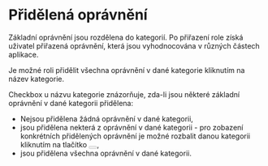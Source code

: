 # Přidělená oprávnění

Základní oprávnění jsou rozdělena do kategorií. Po přiřazení role získá uživatel přiřazená oprávnění, která jsou vyhodnocována v různých částech aplikace.

Je možné roli přidělit všechna oprávnění v dané kategorie kliknutím na název kategorie.

Checkbox u názvu kategorie znázorňuje, zda-li jsou některé základní oprávnění v dané kategorii přidělena:

* <span class="fa fa-square-o"></span> Nejsou přidělena žádná oprávnění v dané kategorii,
* <span class="fa fa-minus-square-o"></span> jsou přidělena nekterá z oprávnění v dané kategorii - pro zobazení konkrétních přidělených oprávnění je možné rozbalit danou kategorii kliknutím na tlačítko <button class="btn btn-xs" disabled><span class="fa fa-angle-double-down "></span></button>,
* <span class="fa fa-check-square-o"></span> jsou přidělena všechna oprávnění v dané kategorii.
